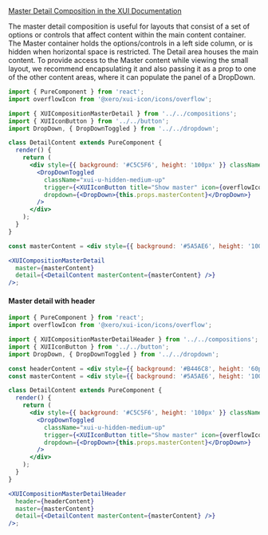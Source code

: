 <!-- Master detail -->
<div class="xui-margin-vertical">
	<a href="../section-compositions-masterdetail.html" isDocLink>Master Detail Composition in the XUI Documentation</a>
</div>

The master detail composition is useful for layouts that consist of a set of options or controls that affect content within the main content container. The Master container holds the options/controls in a left side column, or is hidden when horizontal space is restricted. The Detail area houses the main content. To provide access to the Master content while viewing the small layout, we recommend encapsulating it and also passing it as a prop to one of the other content areas, where it can populate the panel of a DropDown.

```jsx harmony
import { PureComponent } from 'react';
import overflowIcon from '@xero/xui-icon/icons/overflow';

import { XUICompositionMasterDetail } from '../../compositions';
import { XUIIconButton } from '../../button';
import DropDown, { DropDownToggled } from '../../dropdown';

class DetailContent extends PureComponent {
  render() {
    return (
      <div style={{ background: '#C5C5F6', height: '100px' }} className="xui-padding">
        <DropDownToggled
          className="xui-u-hidden-medium-up"
          trigger={<XUIIconButton title="Show master" icon={overflowIcon} />}
          dropdown={<DropDown>{this.props.masterContent}</DropDown>}
        />
      </div>
    );
  }
}

const masterContent = <div style={{ background: '#5A5AE6', height: '100px', width: '100%' }}></div>;

<XUICompositionMasterDetail
  master={masterContent}
  detail={<DetailContent masterContent={masterContent} />}
/>;
```

#### Master detail with header

```jsx harmony
import { PureComponent } from 'react';
import overflowIcon from '@xero/xui-icon/icons/overflow';

import { XUICompositionMasterDetailHeader } from '../../compositions';
import { XUIIconButton } from '../../button';
import DropDown, { DropDownToggled } from '../../dropdown';

const headerContent = <div style={{ background: '#B446C8', height: '60px' }}></div>;
const masterContent = <div style={{ background: '#5A5AE6', height: '100px', width: '100%' }}></div>;

class DetailContent extends PureComponent {
  render() {
    return (
      <div style={{ background: '#C5C5F6', height: '100px' }} className="xui-padding">
        <DropDownToggled
          className="xui-u-hidden-medium-up"
          trigger={<XUIIconButton title="Show master" icon={overflowIcon} />}
          dropdown={<DropDown>{this.props.masterContent}</DropDown>}
        />
      </div>
    );
  }
}

<XUICompositionMasterDetailHeader
  header={headerContent}
  master={masterContent}
  detail={<DetailContent masterContent={masterContent} />}
/>;
```
